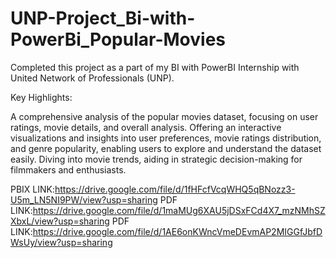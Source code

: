 # UNP-Project_Bi-with-PowerBi_Popular-Movies

Completed this project as a part of my BI with PowerBI Internship with United Network of Professionals (UNP).

Key Highlights:

A comprehensive analysis of the popular movies dataset, focusing on user ratings, movie details, and overall analysis.
Offering an interactive visualizations and insights into user preferences, movie ratings distribution, and genre popularity, enabling users to explore and understand the dataset easily.
Diving into movie trends, aiding in strategic decision-making for filmmakers and enthusiasts.

PBIX LINK:https://drive.google.com/file/d/1fHFcfVcqWHQ5qBNozz3-U5m_LN5NI9PW/view?usp=sharing
PDF LINK:https://drive.google.com/file/d/1maMUg6XAU5jDSxFCd4X7_mzNMhSZXbxL/view?usp=sharing
PDF LINK:https://drive.google.com/file/d/1AE6onKWncVmeDEvmAP2MIGGfJbfDWsUy/view?usp=sharing
